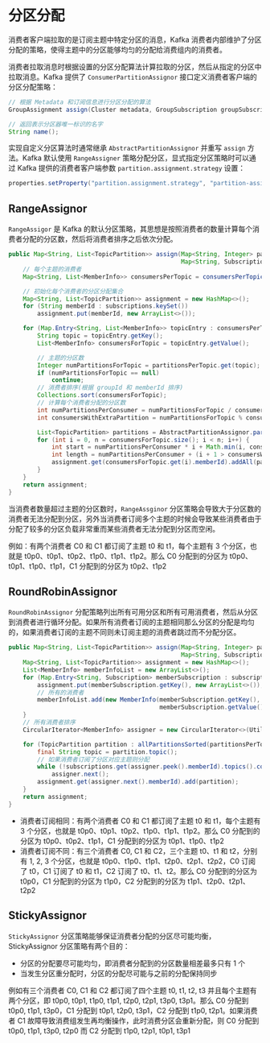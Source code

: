# 分区分配
消费者客户端拉取的是订阅主题中特定分区的消息，Kafka 消费者内部维护了分区分配的策略，使得主题中的分区能够均匀的分配给消费组内的消费者。

消费者拉取消息时根据设置的分区分配算法计算拉取的分区，然后从指定的分区中拉取消息。Kafka 提供了 `ConsumerPartitionAssignor` 接口定义消费者客户端的分区分配策略：
```java
// 根据 Metadata 和订阅信息进行分区分配的算法
GroupAssignment assign(Cluster metadata, GroupSubscription groupSubscription);

// 返回表示分区器唯一标识的名字
String name();
```
实现自定义分区算法时通常继承 `AbstractPartitionAssignor` 并重写 `assign` 方法。Kafka 默认使用 `RangeAssigner` 策略分配分区，显式指定分区策略时可以通过 Kafka 提供的消费者客户端参数 `partition.assignment.strategy` 设置：
```java
properties.setProperty("partition.assignment.strategy", "partition-assignment-strategy-class");
```

## RangeAssignor
`RangeAssigor` 是 Kafka 的默认分区策略，其思想是按照消费者的数量计算每个消费者分配的分区数，然后将消费者排序之后依次分配。
```java
public Map<String, List<TopicPartition>> assign(Map<String, Integer> partitionsPerTopic,
                                                Map<String, Subscription> subscriptions) {
    // 每个主题的消费者
    Map<String, List<MemberInfo>> consumersPerTopic = consumersPerTopic(subscriptions);

    // 初始化每个消费者的分区分配集合
    Map<String, List<TopicPartition>> assignment = new HashMap<>();
    for (String memberId : subscriptions.keySet())
        assignment.put(memberId, new ArrayList<>());

    for (Map.Entry<String, List<MemberInfo>> topicEntry : consumersPerTopic.entrySet()) {
        String topic = topicEntry.getKey();
        List<MemberInfo> consumersForTopic = topicEntry.getValue();

        // 主题的分区数
        Integer numPartitionsForTopic = partitionsPerTopic.get(topic);
        if (numPartitionsForTopic == null)
            continue;
        // 消费者排序(根据 groupId 和 memberId 排序)
        Collections.sort(consumersForTopic);
        // 计算每个消费者分配的分区数
        int numPartitionsPerConsumer = numPartitionsForTopic / consumersForTopic.size();
        int consumersWithExtraPartition = numPartitionsForTopic % consumersForTopic.size();

        List<TopicPartition> partitions = AbstractPartitionAssignor.partitions(topic, numPartitionsForTopic);
        for (int i = 0, n = consumersForTopic.size(); i < n; i++) {
            int start = numPartitionsPerConsumer * i + Math.min(i, consumersWithExtraPartition);
            int length = numPartitionsPerConsumer + (i + 1 > consumersWithExtraPartition ? 0 : 1);
            assignment.get(consumersForTopic.get(i).memberId).addAll(partitions.subList(start, start + length));
        }
    }
    return assignment;
}
```
当消费者数量超过主题的分区数时，`RangeAssginor` 分区策略会导致大于分区数的消费者无法分配到分区，另外当消费者订阅多个主题的时候会导致某些消费者由于分配了较多的分区负载非常重而某些消费者无法分配到分区而空闲。

例如：有两个消费者 C0 和 C1 都订阅了主题 t0 和 t1，每个主题有 3 个分区，也就是 t0p0、t0p1、t0p2、t1p0、t1p1、t1p2。那么 C0 分配到的分区为 t0p0、t0p1、t1p0、t1p1，C1 分配到的分区为 t0p2、t1p2
## RoundRobinAssignor
`RoundRobinAssignor` 分配策略列出所有可用分区和所有可用消费者，然后从分区到消费者进行循环分配。如果所有消费者订阅的主题相同那么分区的分配是均匀的，如果消费者订阅的主题不同则未订阅主题的消费者跳过而不分配分区。
```java
public Map<String, List<TopicPartition>> assign(Map<String, Integer> partitionsPerTopic,
                                                Map<String, Subscription> subscriptions) {
    Map<String, List<TopicPartition>> assignment = new HashMap<>();
    List<MemberInfo> memberInfoList = new ArrayList<>();
    for (Map.Entry<String, Subscription> memberSubscription : subscriptions.entrySet()) {
        assignment.put(memberSubscription.getKey(), new ArrayList<>());
        // 所有的消费者
        memberInfoList.add(new MemberInfo(memberSubscription.getKey(),
                                          memberSubscription.getValue().groupInstanceId()));
    }
    // 所有消费者排序
    CircularIterator<MemberInfo> assigner = new CircularIterator<>(Utils.sorted(memberInfoList));

    for (TopicPartition partition : allPartitionsSorted(partitionsPerTopic, subscriptions)) {
        final String topic = partition.topic();
        // 如果消费者订阅了分区对应主题则分配
        while (!subscriptions.get(assigner.peek().memberId).topics().contains(topic))
            assigner.next();
        assignment.get(assigner.next().memberId).add(partition);
    }
    return assignment;
}
```
- 消费者订阅相同：有两个消费者 C0 和 C1 都订阅了主题 t0 和 t1，每个主题有 3 个分区，也就是 t0p0、t0p1、t0p2、t1p0、t1p1、t1p2。那么 C0 分配到的分区为 t0p0、t0p2、t1p1，C1 分配到的分区为 t0p1、t1p0、t1p2
- 消费者订阅不同：有三个消费者 C0, C1 和 C2，三个主题 t0、t1 和 t2，分别有 1, 2, 3 个分区，也就是 t0p0、t1p0、t1p1、t2p0、t2p1、t2p2，C0 订阅了 t0，C1 订阅了 t0 和 t1，C2 订阅了 t0、t1、t2。那么 C0 分配到的分区为 t0p0，C1 分配到的分区为 t1p0，C2 分配到的分区为 t1p1、t2p0、t2p1、t2p2

## StickyAssignor

`StickyAssignor` 分区策略能够保证消费者分配的分区尽可能均衡，StickyAssignor 分区策略有两个目的：
- 分区的分配要尽可能均匀，即消费者分配到的分区数量相差最多只有 1 个
- 当发生分区重分配时，分区的分配尽可能与之前的分配保持同步
  
例如有三个消费者 C0, C1 和 C2 都订阅了四个主题 t0, t1, t2, t3 并且每个主题有两个分区，即 t0p0, t0p1, t1p0, t1p1, t2p0, t2p1, t3p0, t3p1。那么 C0 分配到 t0p0, t1p1, t3p0，C1 分配到 t0p1, t2p0, t3p1，C2 分配到 t1p0, t2p1。如果消费者 C1 故障导致消费组发生再均衡操作，此时消费分区会重新分配，则 C0 分配到 t0p0, t1p1, t3p0, t2p0 而 C2 分配到 t1p0, t2p1, t0p1, t3p1

